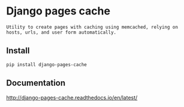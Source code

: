 # Django pages cache #

`
Utility to create pages with caching using memcached, relying on hosts, urls, and user form automatically.
`

## Install

`
pip install django-pages-cache
`

Documentation
-----------------

<a href="http://django-pages-cache.readthedocs.io/en/latest/" target="_blank">http://django-pages-cache.readthedocs.io/en/latest/</a>


